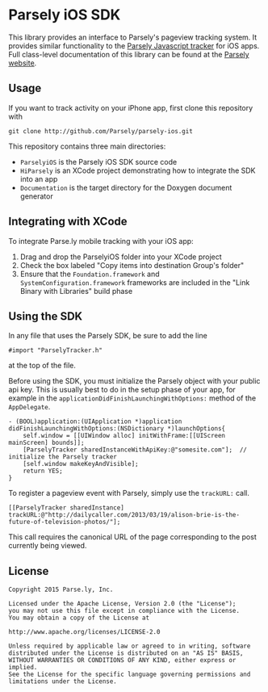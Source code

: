 Parsely iOS SDK
===============

This library provides an interface to Parsely's pageview tracking system. It
provides similar functionality to the
[Parsely Javascript tracker](http://www.parsely.com/docs/integration/tracking/basic.html)
for iOS apps. Full class-level documentation of this library can be found at the
[Parsely website](http://www.parsely.com/sdk/ios/index.html).

Usage
-----

If you want to track activity on your iPhone app, first clone this repository with

    git clone http://github.com/Parsely/parsely-ios.git

This repository contains three main directories:

* `ParselyiOS` is the Parsely iOS SDK source code
* `HiParsely` is an XCode project demonstrating how to integrate the SDK into an app
* `Documentation` is the target directory for the Doxygen document generator


Integrating with XCode
----------------------

To integrate Parse.ly mobile tracking with your iOS app:

1. Drag and drop the ParselyiOS folder into your XCode project
2. Check the box labeled "Copy items into destination Group's folder"
3. Ensure that the `Foundation.framework` and `SystemConfiguration.framework` frameworks are included in the "Link Binary with Libraries" build phase


Using the SDK
-------------

In any file that uses the Parsely SDK, be sure to add the line

    #import "ParselyTracker.h"

at the top of the file.

Before using the SDK, you must initialize the Parsely object with your public api key.
This is usually best to do in the setup phase of your app, for example in the
`applicationDidFinishLaunchingWithOptions:` method of the `AppDelegate`.

    - (BOOL)application:(UIApplication *)application didFinishLaunchingWithOptions:(NSDictionary *)launchOptions{
        self.window = [[UIWindow alloc] initWithFrame:[[UIScreen mainScreen] bounds]];
        [ParselyTracker sharedInstanceWithApiKey:@"somesite.com"];  // initialize the Parsely tracker
        [self.window makeKeyAndVisible];
        return YES;
    }

To register a pageview event with Parsely, simply use the `trackURL:` call.

    [[ParselyTracker sharedInstance] trackURL:@"http://dailycaller.com/2013/03/19/alison-brie-is-the-future-of-television-photos/"];

This call requires the canonical URL of the page corresponding to the post currently being viewed.

License
-------

    Copyright 2015 Parse.ly, Inc.

    Licensed under the Apache License, Version 2.0 (the "License");
    you may not use this file except in compliance with the License.
    You may obtain a copy of the License at

    http://www.apache.org/licenses/LICENSE-2.0

    Unless required by applicable law or agreed to in writing, software
    distributed under the License is distributed on an "AS IS" BASIS,
    WITHOUT WARRANTIES OR CONDITIONS OF ANY KIND, either express or implied.
    See the License for the specific language governing permissions and
    limitations under the License.
